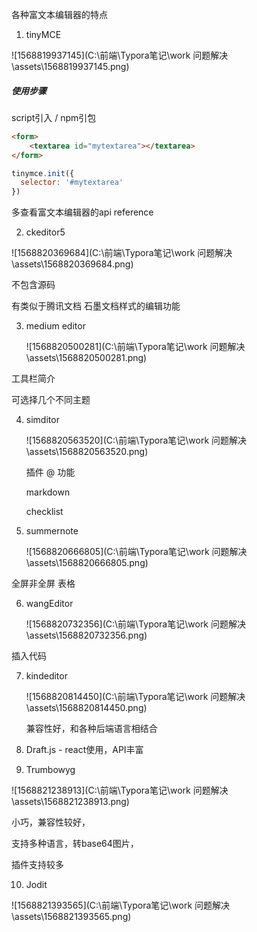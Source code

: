各种富文本编辑器的特点

1. tinyMCE

![1568819937145](C:\前端\Typora笔记\work 问题解决\assets\1568819937145.png)



##### 使用步骤

script引入 / npm引包

```html
<form>
	<textarea id="mytextarea"></textarea>
</form>
```

```js
tinymce.init({
  selector: '#mytextarea'
})
```

多查看富文本编辑器的api reference



2. ckeditor5

![1568820369684](C:\前端\Typora笔记\work 问题解决\assets\1568820369684.png)

不包含源码

有类似于腾讯文档 石墨文档样式的编辑功能



3. medium editor

   ![1568820500281](C:\前端\Typora笔记\work 问题解决\assets\1568820500281.png)

工具栏简介

可选择几个不同主题



4. simditor

   ![1568820563520](C:\前端\Typora笔记\work 问题解决\assets\1568820563520.png)

   插件 @ 功能

   markdown

   checklist

   

5. summernote

   ![1568820666805](C:\前端\Typora笔记\work 问题解决\assets\1568820666805.png)

全屏非全屏  表格



6. wangEditor

   ![1568820732356](C:\前端\Typora笔记\work 问题解决\assets\1568820732356.png)

插入代码



7. kindeditor

   ![1568820814450](C:\前端\Typora笔记\work 问题解决\assets\1568820814450.png)

   兼容性好，和各种后端语言相结合

8. Draft.js -  react使用，API丰富

   

9. Trumbowyg

![1568821238913](C:\前端\Typora笔记\work 问题解决\assets\1568821238913.png)

小巧，兼容性较好，

支持多种语言，转base64图片，

插件支持较多



10. Jodit

![1568821393565](C:\前端\Typora笔记\work 问题解决\assets\1568821393565.png)